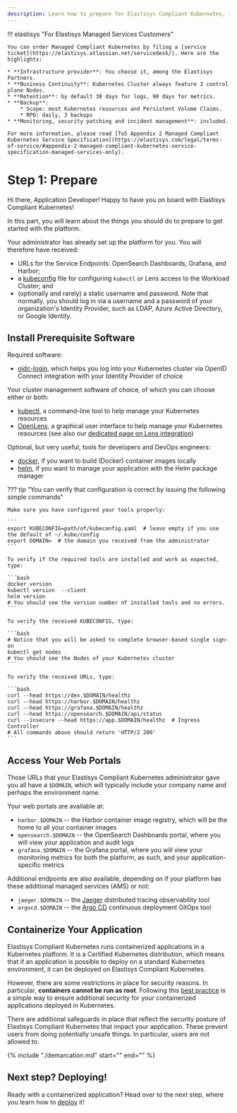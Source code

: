 ```yaml
---
description: Learn how to prepare for Elastisys Compliant Kubernetes, the security-hardened Kubernetes distribution
---
```


<!-- markdownlint-disable-file first-line-h1 -->

!!! elastisys "For Elastisys Managed Services Customers"

    You can order Managed Compliant Kubernetes by filing a [service ticket](https://elastisys.atlassian.net/servicedesk/). Here are the highlights:

    * **Infrastructure provider**: You choose it, among the Elastisys Partners.
    * **Business Continuity**: Kubernetes Cluster always feature 3 control plane Nodes.
    * **Retention**: by default 30 days for logs, 90 days for metrics.
    * **Backup**:
        * Scope: most Kubernetes resources and Persistent Volume Claims.
        * RPO: daily, 3 backups
    * **Monitoring, security patching and incident management**: included.

    For more information, please read [ToS Appendix 2 Managed Compliant Kubernetes Service Specification](https://elastisys.com/legal/terms-of-service/#appendix-2-managed-compliant-kubernetes-service-specification-managed-services-only).

# Step 1: Prepare

Hi there, Application Developer! Happy to have you on board with Elastisys Compliant Kubernetes!

In this part, you will learn about the things you should do to prepare to get started with the platform.

<!--prerequisites-start-->

Your administrator has already set up the platform for you. You will therefore have received:

- URLs for the Service Endpoints: OpenSearch Dashboards, Grafana, and Harbor;
- a [kubeconfig](https://kubernetes.io/docs/concepts/configuration/organize-cluster-access-kubeconfig/) file for configuring `kubectl` or Lens access to the Workload Cluster; and
- (optionally and rarely) a static username and password. Note that normally, you should log in via a username and a password of your organization's Identity Provider, such as LDAP, Azure Active Directory, or Google Identity.

## Install Prerequisite Software

Required software:

- [oidc-login](https://github.com/int128/kubelogin), which helps you log into your Kubernetes cluster via OpenID Connect integration with your Identity Provider of choice

Your cluster management software of choice, of which you can choose either or both:

- [kubectl](https://kubernetes.io/docs/tasks/tools/), a command-line tool to help manage your Kubernetes resources
- [OpenLens](https://github.com/MuhammedKalkan/OpenLens/releases), a graphical user interface to help manage your Kubernetes resources (see also our [dedicated page on Lens integration](kubernetes-ui.md))

Optional, but very useful, tools for developers and DevOps engineers:

- [docker](https://docs.docker.com/get-docker/), if you want to build (Docker) container images locally
- [helm](https://helm.sh/docs/intro/install/), if you want to manage your application with the Helm package manager

??? tip "You can verify that configuration is correct by issuing the following simple commands"

    Make sure you have configured your tools properly:

    ```
    export KUBECONFIG=path/of/kubeconfig.yaml  # leave empty if you use the default of ~/.kube/config
    export DOMAIN=  # the domain you received from the administrator
    ```

    To verify if the required tools are installed and work as expected, type:

    ```bash
    docker version
    kubectl version  --client
    helm version
    # You should see the version number of installed tools and no errors.
    ```

    To verify the received KUBECONFIG, type:

    ```bash
    # Notice that you will be asked to complete browser-based single sign-on
    kubectl get nodes
    # You should see the Nodes of your Kubernetes cluster
    ```

    To verify the received URLs, type:

    ```bash
    curl --head https://dex.$DOMAIN/healthz
    curl --head https://harbor.$DOMAIN/healthz
    curl --head https://grafana.$DOMAIN/healthz
    curl --head https://opensearch.$DOMAIN/api/status
    curl --insecure --head https://app.$DOMAIN/healthz  # Ingress Controller
    # All commands above should return 'HTTP/2 200'
    ```

 <!--prerequisites-end-->

## Access Your Web Portals

<!--endpoint-access-start-->

Those URLs that your Elastisys Compliant Kubernetes administrator gave you all have a `$DOMAIN`, which will typically include your company name and perhaps the environment name.

Your web portals are available at:

- `harbor.$DOMAIN` -- the Harbor container image registry, which will be the home to all your container images
- `opensearch.$DOMAIN` -- the OpenSearch Dashboards portal, where you will view your application and audit logs
- `grafana.$DOMAIN` -- the Grafana portal, where you will view your monitoring metrics for both the platform, as such, and your application-specific metrics

Additional endpoints are also available, depending on if your platform has these additional managed services (AMS) or not:

- `jaeger.$DOMAIN` -- the [Jaeger](./additional-services/jaeger.md) distributed tracing observability tool
- `argocd.$DOMAIN` -- the [Argo CD](./additional-services/argocd.md) continuous deployment GitOps tool

<!--endpoint-access-end-->

## Containerize Your Application

Elastisys Compliant Kubernetes runs containerized applications in a Kubernetes platform. It is a Certified Kubernetes distribution, which means that if an application is possible to deploy on a standard Kubernetes environment, it can be deployed on Elastisys Compliant Kubernetes.

However, there are some restrictions in place for security reasons. In particular, **containers cannot be run as root**. Following this [best practice](https://docs.docker.com/develop/develop-images/instructions/#user) is a simple way to ensure additional security for your containerized applications deployed in Kubernetes.

There are additional safeguards in place that reflect the security posture of Elastisys Compliant Kubernetes that impact your application. These prevent users from doing potentially unsafe things. In particular, users are not allowed to:

{%
    include "./demarcation.md"
    start="<!--safeguards-start-->"
    end="<!--safeguards-end-->"
%}

## Next step? Deploying!

Ready with a containerized application? Head over to the next step, where you learn how to [deploy](deploy.md) it!
